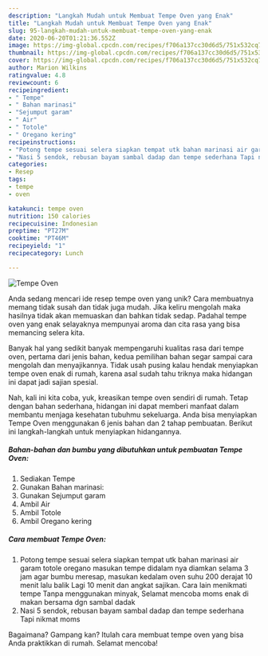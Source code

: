 ```yaml
---
description: "Langkah Mudah untuk Membuat Tempe Oven yang Enak"
title: "Langkah Mudah untuk Membuat Tempe Oven yang Enak"
slug: 95-langkah-mudah-untuk-membuat-tempe-oven-yang-enak
date: 2020-06-20T01:21:36.552Z
image: https://img-global.cpcdn.com/recipes/f706a137cc30d6d5/751x532cq70/tempe-oven-foto-resep-utama.jpg
thumbnail: https://img-global.cpcdn.com/recipes/f706a137cc30d6d5/751x532cq70/tempe-oven-foto-resep-utama.jpg
cover: https://img-global.cpcdn.com/recipes/f706a137cc30d6d5/751x532cq70/tempe-oven-foto-resep-utama.jpg
author: Marion Wilkins
ratingvalue: 4.8
reviewcount: 6
recipeingredient:
- " Tempe"
- " Bahan marinasi"
- "Sejumput garam"
- " Air"
- " Totole"
- " Oregano kering"
recipeinstructions:
- "Potong tempe sesuai selera siapkan tempat utk bahan marinasi air garam totole oregano masukan tempe didalam nya diamkan selama 3 jam agar bumbu meresap, masukan kedalam oven suhu 200 derajat 10 menit lalu balik Lagi 10 menit dan angkat sajikan. Cara lain menikmati tempe Tanpa menggunakan minyak, Selamat mencoba moms enak di makan bersama dgn sambal dadak"
- "Nasi 5 sendok, rebusan bayam sambal dadap dan tempe sederhana Tapi nikmat moms"
categories:
- Resep
tags:
- tempe
- oven

katakunci: tempe oven 
nutrition: 150 calories
recipecuisine: Indonesian
preptime: "PT27M"
cooktime: "PT46M"
recipeyield: "1"
recipecategory: Lunch

---
```



![Tempe Oven](https://img-global.cpcdn.com/recipes/f706a137cc30d6d5/751x532cq70/tempe-oven-foto-resep-utama.jpg)

Anda sedang mencari ide resep tempe oven yang unik? Cara membuatnya memang tidak susah dan tidak juga mudah. Jika keliru mengolah maka hasilnya tidak akan memuaskan dan bahkan tidak sedap. Padahal tempe oven yang enak selayaknya mempunyai aroma dan cita rasa yang bisa memancing selera kita.



Banyak hal yang sedikit banyak mempengaruhi kualitas rasa dari tempe oven, pertama dari jenis bahan, kedua pemilihan bahan segar sampai cara mengolah dan menyajikannya. Tidak usah pusing kalau hendak menyiapkan tempe oven enak di rumah, karena asal sudah tahu triknya maka hidangan ini dapat jadi sajian spesial.


Nah, kali ini kita coba, yuk, kreasikan tempe oven sendiri di rumah. Tetap dengan bahan sederhana, hidangan ini dapat memberi manfaat dalam membantu menjaga kesehatan tubuhmu sekeluarga. Anda bisa menyiapkan Tempe Oven menggunakan 6 jenis bahan dan 2 tahap pembuatan. Berikut ini langkah-langkah untuk menyiapkan hidangannya.

<!--inarticleads1-->

##### Bahan-bahan dan bumbu yang dibutuhkan untuk pembuatan Tempe Oven:

1. Sediakan  Tempe
1. Gunakan  Bahan marinasi:
1. Gunakan Sejumput garam
1. Ambil  Air
1. Ambil  Totole
1. Ambil  Oregano kering




<!--inarticleads2-->

##### Cara membuat Tempe Oven:

1. Potong tempe sesuai selera siapkan tempat utk bahan marinasi air garam totole oregano masukan tempe didalam nya diamkan selama 3 jam agar bumbu meresap, masukan kedalam oven suhu 200 derajat 10 menit lalu balik Lagi 10 menit dan angkat sajikan. Cara lain menikmati tempe Tanpa menggunakan minyak, Selamat mencoba moms enak di makan bersama dgn sambal dadak
1. Nasi 5 sendok, rebusan bayam sambal dadap dan tempe sederhana Tapi nikmat moms




Bagaimana? Gampang kan? Itulah cara membuat tempe oven yang bisa Anda praktikkan di rumah. Selamat mencoba!
